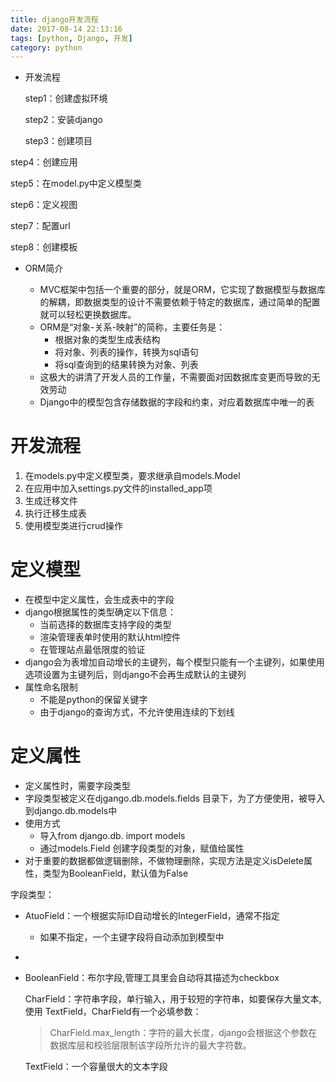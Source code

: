 ```yaml
---
title: django开发流程
date: 2017-08-14 22:13:16
tags: [python, Django, 开发]
category: python
---
```


* 开发流程

  step1：创建虚拟环境

  step2：安装django

  step3：创建项目

<!-- more -->

  step4：创建应用

  step5：在model.py中定义模型类

  step6：定义视图

  step7：配置url

  step8：创建模板

* ORM简介

  * MVC框架中包括一个重要的部分，就是ORM，它实现了数据模型与数据库的解耦，即数据类型的设计不需要依赖于特定的数据库，通过简单的配置就可以轻松更换数据库。
  * ORM是“对象-关系-映射”的简称，主要任务是：
    * 根据对象的类型生成表结构
    * 将对象、列表的操作，转换为sql语句
    * 将sql查询到的结果转换为对象、列表
  * 这极大的讲清了开发人员的工作量，不需要面对因数据库变更而导致的无效劳动
  * Django中的模型包含存储数据的字段和约束，对应着数据库中唯一的表



# 开发流程

1. 在models.py中定义模型类，要求继承自models.Model
2. 在应用中加入settings.py文件的installed_app项
3. 生成迁移文件
4. 执行迁移生成表
5. 使用模型类进行crud操作



# 定义模型

* 在模型中定义属性，会生成表中的字段
* django根据属性的类型确定以下信息：
  * 当前选择的数据库支持字段的类型
  * 渲染管理表单时使用的默认html控件
  * 在管理站点最低限度的验证
* django会为表增加自动增长的主键列，每个模型只能有一个主键列，如果使用选项设置为主键列后，则django不会再生成默认的主键列
* 属性命名限制
  * 不能是python的保留关键字
  * 由于django的查询方式，不允许使用连续的下划线

# 定义属性

* 定义属性时，需要字段类型
* 字段类型被定义在djgango.db.models.fields 目录下，为了方便使用，被导入到django.db.models中
* 使用方式
  * 导入from django.db. import models
  * 通过models.Field 创建字段类型的对象，赋值给属性
* 对于重要的数据都做逻辑删除，不做物理删除，实现方法是定义isDelete属性，类型为BooleanField，默认值为False

字段类型：

* AtuoField：一个根据实际ID自动增长的IntegerField，通常不指定

  * 如果不指定，一个主键字段将自动添加到模型中

* ​

* BooleanField：布尔字段,管理工具里会自动将其描述为checkbox

  CharField：字符串字段，单行输入，用于较短的字符串，如要保存大量文本, 使用 TextField，CharField有一个必填参数：

  > CharField.max_length：字符的最大长度，django会根据这个参数在数据库层和校验层限制该字段所允许的最大字符数。

  TextField：一个容量很大的文本字段

